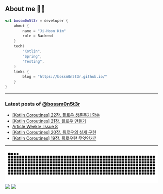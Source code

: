 ## About me 🧑‍💻

```kotlin
val bossm0n5t3r = developer {
    about {
        name = "Ji-Hoon Kim"
        role = Backend
    }
    tech(
        "Kotlin",
        "Spring",
        "Testing",
    )
    links {
        blog = "https://bossm0n5t3r.github.io/"
    }
}
```

---

### Latest posts of [@bossm0n5t3r](https://github.com/bossm0n5t3r)

<!-- BLOG-POST-LIST:START -->
- [[Kotlin Coroutines] 22장. 플로우 생존주기 함수](https://bossm0n5t3r.github.io/books/kotlin-coroutines-chapter22/)
- [[Kotlin Coroutines] 21장. 플로우 만들기](https://bossm0n5t3r.github.io/books/kotlin-coroutines-chapter21/)
- [Article Weekly, Issue 8](https://bossm0n5t3r.github.io/posts/article-weekly-8/)
- [[Kotlin Coroutines] 20장. 플로우의 실제 구현](https://bossm0n5t3r.github.io/books/kotlin-coroutines-chapter20/)
- [[Kotlin Coroutines] 19장. 플로우란 무엇인가?](https://bossm0n5t3r.github.io/books/kotlin-coroutines-chapter19/)
<!-- BLOG-POST-LIST:END -->

---

![](https://raw.githubusercontent.com/bossm0n5t3r/bossm0n5t3r/output/github-snake.svg)
![](https://streak-stats.demolab.com?user=bossm0n5t3r)
![](https://projecteuler.net/profile/bossm0n5t3r.png)
